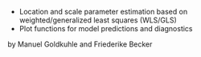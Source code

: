 - Location and scale parameter estimation based on weighted/generalized least
squares (WLS/GLS)
- Plot functions for model predictions and
diagnostics

by Manuel Goldkuhle and Friederike Becker
